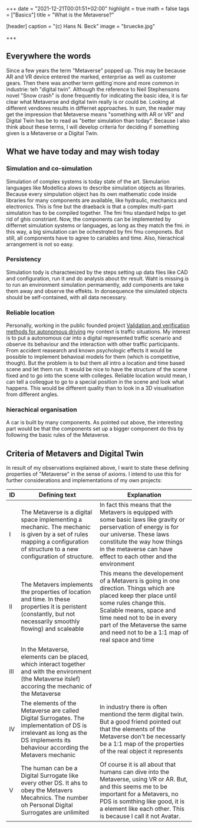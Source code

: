 +++
date = "2021-12-21T00:01:51+02:00"
highlight = true
math = false
tags = ["Basics"]
title = "What is the Metaverse?"

[header]
  caption = "(c) Hans N. Beck"
  image = "bruecke.jpg"

+++

## Everywhere the words

Since a few years the term "Metaverse" popped up. This may be because AR and VR device entered the marked, enterprise as well as customer gears. Then there was another term getting´more and more common in  industrie: teh "digital twin". Although the reference to Neil Stephensons novel "Snow crash" is done frequently for indicating the basic idea, it is far clear what Metaverse and digital twin really is or could be. 
Looking at different vendores results in differnet approaches. In sum, the reader may get the impression that Metaverse means "something with AR or VR" and Digital Twin has be to read as "better simulation than today". Because I also think about these terms, I will develop criteria for deciding if something given is a Metaverse or a Digital Twin.

## What we have today and may wish today

### Simulation and co-simulation

Simulation of complex systems is today state of the art. Skmularion languages like Modellica alows to describe simulation objects as libraries. Because every simpulation object has its own mathematic code inside libraries for many components are available, like hydraulic, mechanics and electronics. 
This is fine but the draeback is that a complex multi-part simulation has to be compiled together. The fmi fmu standard helps to get rid of ghis constriant. Now, the components can be implemented by differnet simulation systems or languages, as long as they match the fmi. in this way, a big simulation can be ochestrqted by fmi fmu componets. But still, all components have to agree to cariables and time. Also, hierachical arrangement is not so easy.

### Persistency

Simulation tody is characteeized by the steps setting up data files like CAD and configuration, run it and do analysis about thr result. Waht is missing is to run an environment simulation permamently, add components are take them away and observe the effekts. In donsequence the simulated objects should be self-contained, with all data necessary.

### Reliable location

Personally, working in the public founded project [Validation and verification methods for autonomous driving](https://vvm-projekt.de) my context is traffic situations. My interest is to put a autonomous car into a digital represented traffic scenario and observe its behaviour and the interaction with other traffic participants. From accident reasearch and known psychologic effects it would be possible to implement behavioal models for them (which is competitive, though). But the problem is to but them all intro a location and time based scene and let them run. It would be nice to have the structure of the scene fixed and to go into the scene with colleges. Reliable location would mean, I can tell a colleqgue to go to a special position in the scene and look what happens. This would be different quality than to look in a 3D visualisation from different angles. 

### hierachical organisation

A car is built by many components. As pointed out above, the interesting part would be that the components set up a bigger component do this by following the basic rules of the Metaverse. 




## Criteria of Metavers and Digital Twin

In result of my observations explained above, I want to state these defining properties of "Metaverse" in the sense of axioms. I intend to use this for further considerations and implementations of my own projects:



| ID       | Defining text              | Explanation |
| ---------|----------------------------|-------------|
| I   | The Metaverse is a digital space implementing a mechanic. The mechanic is given by a set of rules mapping a configuration of structure to a new configuration of structure. | In fact this means that the Metavers is equipped with some basic laws like gravity or perservation of energy is for our universe. These laws constitute the way how things in the metaverse can have effect to each other and the environment |
| II | The Metavers implements the properties of location and time. In these properties it is peristent (constantly, but not necessarily smoothly flowing) and scaleable | This means the developement of a Metavers is going in one direction. Things which are placed keep ther place until some rules change this. Scalable means, space and time need not to be in every part of the Metaverse the same and need not to be a 1:1 map of real space and time |
| III | In the Metaverse, elements can be placed, which interact together and with the environment (the Metaverse itslef) accoring the mechanic of the Metaverse |
| IV | The elements of the Metaverse are called Digital Surrogates. The implementation of DS is irrelevant as long as the DS implements its behaviour according the Metavers mechanic | In industry there is often mentiond the term digital twin. But a good friend pointed out that the elements of the Metaverse don't be necessarly be a 1:1 map of the properties of the real object it represents |
| V | The human can be a Digital Surrogate like every other DS. It ahs to obey the Metavers Mecahnics. The number oh Personal Digital Surrogates are unlimited | Of course it is all about that humans can dive into the Metaverse, using VR or AR. But, and this seems me to be important for a Metavers, no PDS  is somthing like good, it is a element like each other. This is because I call it not Avatar.|



